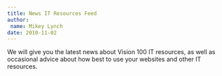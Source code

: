 ```yaml
---
title: News IT Resources Feed
author:
 name: Mikey Lynch
date: 2010-11-02
---
```


We will give you the latest news about Vision 100 IT resources, as well as occasional advice about how best to use your websites and other IT resources.
